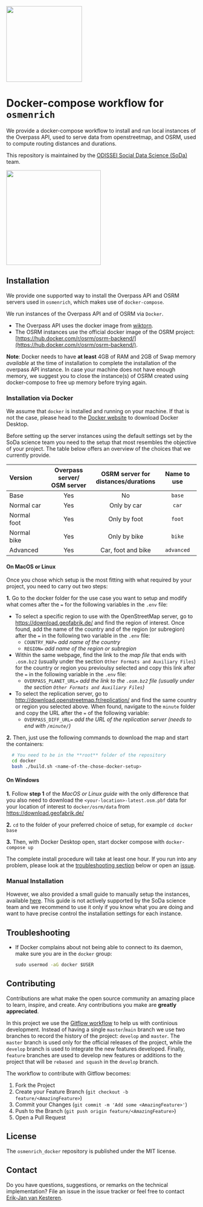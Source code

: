 <img src="img/docker.png" width="200px"></img>

# Docker-compose workflow for `osmenrich`

We provide a docker-compose workflow to install and run local instances of the Overpass API, used to serve data from openstreetmap, and OSRM, used to compute routing distances and durations.

This repository is maintained by the [ODISSEI Social Data Science (SoDa)](https://odissei-data.nl/nl/soda/) team.

<img src="img/word_colour-l.png" width="250px"></img>

<!-- INSTALLATION -->
## Installation

We provide one supported way to install the Overpass API and OSRM servers used in `osmenrich`, which makes use of `docker-compose`.

We run instances of the Overpass API and of OSRM via `Docker`.

- The Overpass API uses the docker image from [wiktorn](https://github.com/wiktorn/Overpass-API).
- The OSRM instances use the official docker image of the OSRM project: [https://hub.docker.com/r/osrm/osrm-backend/](https://hub.docker.com/r/osrm/osrm-backend/).

**Note**: Docker needs to have **at least** 4GB of RAM and 2GB of Swap memory _available_ at the time of installation to complete the installation of the overpass API instance. In case your machine does not have enough memory, we suggest you to close the instance(s) of OSRM created using docker-compose to free up memory before trying again.

### Installation via Docker

We assume that `docker` is installed and running on your machine. If that is not the case, please head to the [Docker website](https://www.docker.com/products/docker-desktop) to download Docker Desktop.

Before setting up the server instances using the default settings set by the SoDa science team you need to the setup that most resembles the objective of your project. The table below offers an overview of the choices that we currently provide.


| Version     | Overpass server/ <br />OSM server | OSRM server for<br />distances/durations | Name to use |
| :---------- | :-------------------------------: | :--------------------------------------: | :---------: |
| Base        |                Yes                |                    No                    |   `base`    |
| Normal car  |                Yes                |               Only by car                |    `car`    |
| Normal foot |                Yes                |               Only by foot               |   `foot`    |
| Normal bike |                Yes                |               Only by bike               |   `bike`    |
| Advanced    |                Yes                |            Car, foot and bike            | `advanced`  |


#### On MacOS or Linux

Once you chose which setup is the most fitting with what required by your project, you need to carry out two steps:

**1.** Go to the docker folder for the use case you want to setup and modify what comes after the `=` for the following variables in the `.env` file:
   - To select a specific region to use with the OpenStreetMap server, go to <https://download.geofabrik.de/> and find the region of interest. Once found, add the name of the country and of the region (or subregion) after the `=` in the following two variable in the `.env` file:
     - `COUNTRY_MAP=` _add name of the country_
     - `REGION=` _add name of the region or subregion_
   - Within the same webpage, find the link to the _map file_ that ends with `.osm.bz2` (usually under the section `Other Formats and Auxiliary Files`) for the country or region you previoulsy selected and copy this link after the `=` in the following variable in the `.env` file:
     - `OVERPASS_PLANET_URL=` _add the link to the `.osm.bz2` file (usually under the section `Other Formats and Auxiliary Files`)_
   - To select the replication server, go to <http://download.openstreetmap.fr/replication/> and find the same country or region you selected above. When found, navigate to the `minute` folder and copy the URL after the `=` of the following variable:
     - `OVERPASS_DIFF_URL=` _add the URL of the replication server (needs to end with `/minute/`)_
     
**2.** Then, just use the following commands to download the map and start the containers:

```bash
  # You need to be in the **root** folder of the repository
  cd docker
  bash ./build.sh <name-of-the-chose-docker-setup>
```

#### On Windows

**1.** Follow **step 1** of the _MacOS or Linux guide_ with the only difference that you also need to download the `<your-location>-latest.osm.pbf` data for your location of interest to `docker/osrm/data` from <https://download.geofabrik.de/>

**2.** `cd` to the folder of your preferred choice of setup, for example `cd docker base`

**3.** Then, with Docker Desktop open, start docker compose with `docker-compose up`

The complete install procedure will take at least one hour. If you run into any problem, please look at the [troubleshooting section](#troubleshooting) below or open an [issue](#issue).

### Manual Installation

However, we also provided a small guide to manually setup the instances, available [here](MANUAL.md). This guide is not actively supported by the SoDa science team and we recommend to use it only if you know what you are doing and want to have precise control the installation settings for each instance.


<!-- TROUBLESHOOTING -->
## Troubleshooting

- If Docker complains about not being able to connect to its daemon, make sure you are in the `docker` group:
  
  ```cmd
  sudo usermod -aG docker $USER
  ```

<!-- CONTRIBUTING -->
## Contributing

Contributions are what make the open source community an amazing place to
learn, inspire, and create. Any contributions you make are **greatly
appreciated**.

In this project we use the
[Gitflow workflow](https://nvie.com/posts/a-successful-git-branching-model/)
to help us with continious development. Instead of having a single
`master`/`main` branch we use two branches to record the history of the
project: `develop` and `master`. The `master` branch is used only for the
official releases of the project, while the `develop` branch is used to
integrate the new features developed. Finally, `feature` branches are used to
develop new features or additions to the project that will be `rebased and
squash` in the `develop` branch.

The workflow to contribute with Gitflow becomes:

1. Fork the Project
2. Create your Feature Branch (`git checkout -b feature/<AmazingFeature>`)
3. Commit your Changes (`git commit -m 'Add some <AmazingFeature>'`)
4. Push to the Branch (`git push origin feature/<AmazingFeature>`)
5. Open a Pull Request

## License

The `osmenrich_docker` repository is published under the MIT license.

## Contact

Do you have questions, suggestions, or remarks on the technical implementation? File an issue in the issue tracker or feel free to contact [Erik-Jan van Kesteren](https://github.com/vankesteren).
